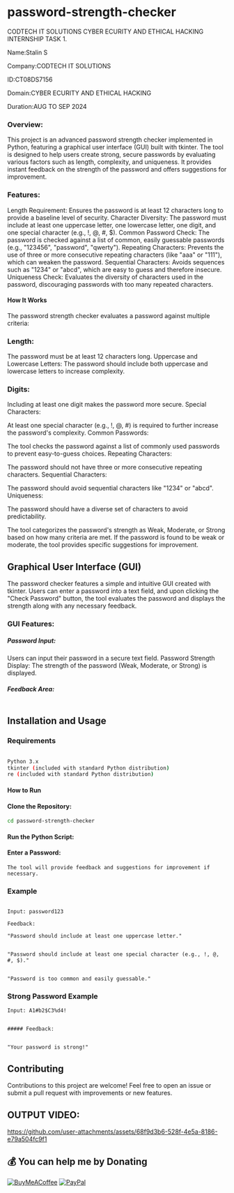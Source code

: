 # password-strength-checker
CODTECH IT SOLUTIONS CYBER ECURITY AND ETHICAL  HACKING  INTERNSHIP TASK 1.

Name:Stalin S

Company:CODTECH IT SOLUTIONS

ID:CT08DS7156

Domain:CYBER ECURITY AND ETHICAL HACKING

Duration:AUG TO SEP 2024




### Overview:






This project is an advanced password strength checker implemented in Python, featuring a graphical user interface (GUI) built with tkinter. The tool is designed to help users create strong, secure passwords by evaluating various factors such as length, complexity, and uniqueness. It provides instant feedback on the strength of the password and offers suggestions for improvement.

### Features:


Length Requirement: Ensures the password is at least 12 characters long to provide a baseline level of security.
Character Diversity: The password must include at least one uppercase letter, one lowercase letter, one digit, and one special character (e.g., !, @, #, $).
Common Password Check: The password is checked against a list of common, easily guessable passwords (e.g., "123456", "password", "qwerty").
Repeating Characters: Prevents the use of three or more consecutive repeating characters (like "aaa" or "111"), which can weaken the password.
Sequential Characters: Avoids sequences such as "1234" or "abcd", which are easy to guess and therefore insecure.
Uniqueness Check: Evaluates the diversity of characters used in the password, discouraging passwords with too many repeated characters.
#### How It Works
The password strength checker evaluates a password against multiple criteria:

### Length:

The password must be at least 12 characters long.
Uppercase and Lowercase Letters: The password should include both uppercase and lowercase letters to increase complexity.
### Digits:

Including at least one digit makes the password more secure.
Special Characters:

At least one special character (e.g., !, @, #) is required to further increase the password's complexity.
Common Passwords:

The tool checks the password against a list of commonly used passwords to prevent easy-to-guess choices.
Repeating Characters:

The password should not have three or more consecutive repeating characters.
Sequential Characters: 

The password should avoid sequential characters like "1234" or "abcd".
Uniqueness: 

The password should have a diverse set of characters to avoid predictability.


The tool categorizes the password's strength as Weak, Moderate, or Strong based on how many criteria are met. If the password is found to be weak or moderate, the tool provides specific suggestions for improvement.

## Graphical User Interface (GUI)


The password checker features a simple and intuitive GUI created with tkinter. Users can enter a password into a text field, and upon clicking the "Check Password" button, the tool evaluates the password and displays the strength along with any necessary feedback.

### GUI Features:

##### Password Input: 
Users can input their password in a secure text field.
Password Strength Display: The strength of the password (Weak, Moderate, or Strong) is displayed.
##### Feedback Area: 

``` Detailed feedback and suggestions for improving the password are shown in a text area.
```

## Installation and Usage


### Requirements


``` bash

Python 3.x
tkinter (included with standard Python distribution)
re (included with standard Python distribution) 

```


#### How to Run


#### Clone the Repository:

``` bash
cd password-strength-checker

```
#### Run the Python Script:


#### Enter a Password:

``` A window will appear where you can enter a password and check its strength.
The tool will provide feedback and suggestions for improvement if necessary.

```
### Example

``` Weak Password Example

Input: password123

Feedback:

"Password should include at least one uppercase letter."


"Password should include at least one special character (e.g., !, @, #, $)."


"Password is too common and easily guessable."

```
### Strong Password Example

```
Input: A1#b2$C3%d4!


##### Feedback:


"Your password is strong!"

```

## Contributing


Contributions to this project are welcome! Feel free to open an issue or submit a pull request with improvements or new features.

## OUTPUT VIDEO:

https://github.com/user-attachments/assets/68f9d3b6-528f-4e5a-8186-e79a504fc9f1


 ## 💰 You can help me by Donating
  [![BuyMeACoffee](https://img.shields.io/badge/Buy%20Me%20a%20Coffee-ffdd00?style=for-the-badge&logo=buy-me-a-coffee&logoColor=black)](https://buymeacoffee.com/stali.n) [![PayPal](https://img.shields.io/badge/PayPal-00457C?style=for-the-badge&logo=paypal&logoColor=white)](https://paypal.me/stalinStanlyjohn) 

  
<!-- Proudly created with GPRM ( https://gprm.itsvg.in ) -->


